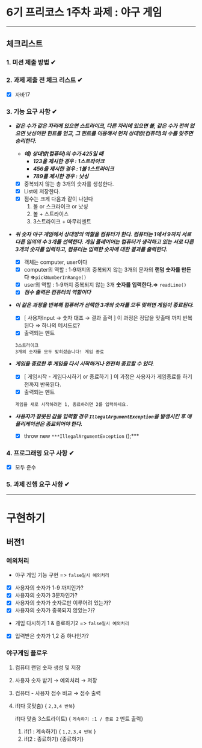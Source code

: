 # 6기 프리코스 1주차 과제 : 야구 게임
---
## 체크리스트 
### 1. 미션 제출 방법 ✔
### 2. 과제 제출 전 체크 리스트 ✔
- [x] 자바17
### 3. 기능 요구 사항 ✔

- ***같은 수가 같은 자리에 있으면 스트라이크, 다른 자리에 있으면 볼, 같은 수가 전혀 없으면 낫싱이란 힌트를 얻고, 그 힌트를 이용해서 먼저 상대방(컴퓨터)의 수를 맞추면 승리한다.***
    - ***예) 상대방(컴퓨터)의 수가 425일 때***
        - ***123을 제시한 경우 : 1스트라이크***
        - ***456을 제시한 경우 : 1볼 1스트라이크***
        - ***789를 제시한 경우 : 낫싱***
    - [x]  중복되지 않는 총 3개의 숫자를 생성한다.
    - [x]  List<Integer>에 저장한다.
    - [x]  점수는 크게 다음과 같이 나뉜다
        1. 볼 or 스크라이크 or 낫싱
        2. 볼 + 스트라이스
        3. 3스트라이크 + 마무리멘트

- ***위 숫자 야구 게임에서 상대방의 역할을 컴퓨터가 한다. 컴퓨터는 1에서 9까지 서로 다른 임의의 수 3개를 선택한다. 게임 플레이어는 컴퓨터가 생각하고 있는 서로 다른 3개의 숫자를 입력하고, 컴퓨터는 입력한 숫자에 대한 결과를 출력한다.***
    - [x]  객체는 computer, user이다
    - [x]  computer의 역할 : 1-9까지의 중복되지 않는 3개의 문자의 **랜덤 숫자를 만든다 ⇒**`pickNumberInRange()`
    - [x]  user의 역할 : 1-9까지 중복되지 않는 3개 **숫자를 입력한다.⇒** `readLine()`
    - [x]  ***점수 출력은 컴퓨터의 역할이다***

- ***이 같은 과정을 반복해 컴퓨터가 선택한 3개의 숫자를 모두 맞히면 게임이 종료된다.***
    - [x]  [ 사용자Input → 숫자 대조 → 결과 출력 ] 이 과정은 정답을 맞출때 까지 반복된다 ⇒ 하나의 메서드로?
    - [x]  출력되는 멘트

    ```
    3스트라이크
    3개의 숫자를 모두 맞히셨습니다! 게임 종료
    ```

- ***게임을 종료한 후 게임을 다시 시작하거나 완전히 종료할 수 있다.***
    - [x] [ 게임시작 - 게임다시하기 or 종료하기 ] 이 과정은 사용자가 게임종료를 하기 전까지 반복된다.
    - [x]  출력되는 멘트

    ```
    게임을 새로 시작하려면 1, 종료하려면 2를 입력하세요.
    ```


- ***사용자가 잘못된 값을 입력할 경우 `IllegalArgumentException`을 발생시킨 후 애플리케이션은 종료되어야 한다.***
    - [x]  throw new `***IllegalArgumentException` ();***


### 4. 프로그래밍 요구 사항 ✔
- [x] 모두 준수

### 5. 과제 진행 요구 사항 ✔

--- 
# 구현하기
## 버전1
### 예외처리
- 야구 게임 기능 구현 => `false일시 예외처리`
- [x] 사용자의 숫자가 1-9 까지인가?
- [x] 사용자의 숫자가 3문자인가?
- [x] 사용자의 숫자가 숫자로만 이루어려 있는가?
- [x] 사용자의 숫자가 중복되지 않았는가?
- 게임 다시하기 1 & 종료하기2 => `false일시 예외처리`
- [x] 입력받은 숫자가 1,2 중 하나인가?

### 야구게임 플로우
1. 컴퓨터 랜덤 숫자 생성 및 저장
2. 사용자 숫자 받기 → 예외처리 → 저장
3. 컴퓨터 - 사용자 점수 비교 → 점수 출력
4. if(다 못맞춤) { `2,3,4 반복`}

   if(다 맞춤 3스트라이트) { `게속하기 :1 / 종료 2` 멘트 출력}

    1. if(1 : 계속하기) { `1,2,3,4 반복` }
    2. if(2 : 종료하기) {종료하기}